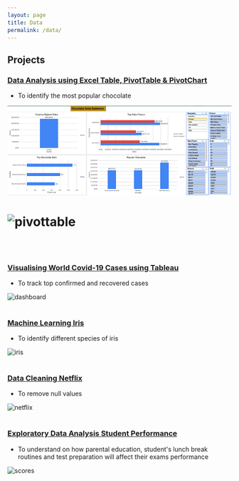```yaml
---
layout: page
title: Data
permalink: /data/
---
```

## Projects
### [Data Analysis using Excel Table, PivotTable & PivotChart](https://medium.com/@sycsy/data-analysis-and-visualisation-using-pivottable-pivotchart-565ee2d0497d)
- To identify the most popular chocolate
  
<img src="assets/images/pivottable.png" width="750">

# ![pivottable](https://github.com/sycsy/csy/assets/48885389/6cf6f211-6e93-453f-baea-86c4c4fff272)
<br />
<br />

### [Visualising World Covid-19 Cases using Tableau](https://public.tableau.com/app/profile/syvizzes/viz/WorldCovid-19_16871536293740/Dashboard1)
- To track top confirmed and recovered cases

![dashboard](https://github.com/sycsy/csy/assets/48885389/a7a5f62a-18cd-4213-9d3d-4c4c9e58714e)
<br />
<br />

### [Machine Learning Iris](https://github.com/sycsy/data/blob/main/python/project%201%20-%20iris%20ml.ipynb)
- To identify different species of iris

![iris](https://github.com/sycsy/csy/assets/48885389/abc73236-b372-4747-86f4-8aace3dca299)
<br />
<br />

### [Data Cleaning Netflix](https://github.com/sycsy/data/blob/main/python/project%202%20-%20netflix%20data%20cleaning.ipynb)
- To remove null values

![netflix](https://github.com/sycsy/csy/assets/48885389/f676d3a9-3e44-49ef-abc5-5b04998e2ca3)
<br />
<br />

### [Exploratory Data Analysis Student Performance](https://github.com/sycsy/data/blob/main/python/project%203%20-%20student%20performance%20eda.ipynb)
- To understand on how parental education, student's lunch break routines and test preparation will affect their exams performance

![scores](https://github.com/sycsy/csy/assets/48885389/642472a5-4397-460e-a81b-43c25b00bae8)
<br />
<br/>
